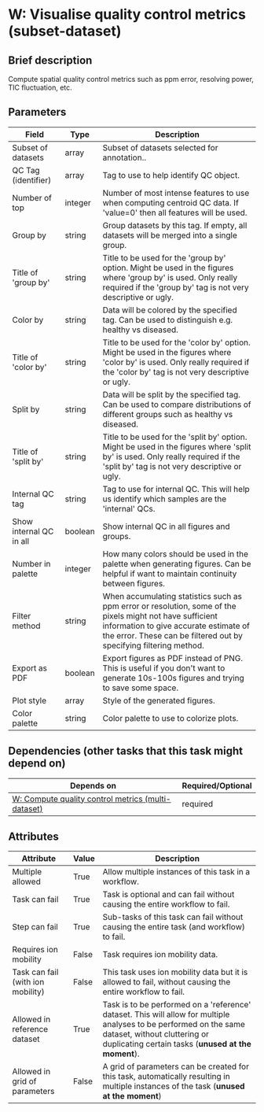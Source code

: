 # W: Visualise quality control metrics (subset-dataset)

## Brief description
Compute spatial quality control metrics such as ppm error, resolving power, TIC fluctuation, etc.

## Parameters
| Field                   | Type    | Description                                                                                                                                                                                                              |
|-------------------------|---------|--------------------------------------------------------------------------------------------------------------------------------------------------------------------------------------------------------------------------|
| Subset of datasets      | array   | Subset of datasets selected for annotation..                                                                                                                                                                             |
| QC Tag (identifier)     | array   | Tag to use to help identify QC object.                                                                                                                                                                                   |
| Number of top           | integer | Number of most intense features to use when computing centroid QC data. If 'value=0' then all features will be used.                                                                                                     |
| Group by                | string  | Group datasets by this tag. If empty, all datasets will be merged into a single group.                                                                                                                                   |
| Title of 'group by'     | string  | Title to be used for the 'group by' option. Might be used in the figures where 'group by' is used. Only really required if the 'group by' tag is not very descriptive or ugly.                                           |
| Color by                | string  | Data will be colored by the specified tag. Can be used to distinguish e.g. healthy vs diseased.                                                                                                                          |
| Title of 'color by'     | string  | Title to be used for the 'color by' option. Might be used in the figures where 'color by' is used. Only really required if the 'color by' tag is not very descriptive or ugly.                                           |
| Split by                | string  | Data will be split by the specified tag. Can be used to compare distributions of different groups such as healthy vs diseased.                                                                                           |
| Title of 'split by'     | string  | Title to be used for the 'split by' option. Might be used in the figures where 'split by' is used. Only really required if the 'split by' tag is not very descriptive or ugly.                                           |
| Internal QC tag         | string  | Tag to use for internal QC. This will help us identify which samples are the 'internal' QCs.                                                                                                                             |
| Show internal QC in all | boolean | Show internal QC in all figures and groups.                                                                                                                                                                              |
| Number in palette       | integer | How many colors should be used in the palette when generating figures. Can be helpful if want to maintain continuity between figures.                                                                                    |
| Filter method           | string  | When accumulating statistics such as ppm error or resolution, some of the pixels might not have sufficient information to give accurate estimate of the error. These can be filtered out by specifying filtering method. |
| Export as PDF           | boolean | Export figures as PDF instead of PNG. This is useful if you don't want to generate 10s-100s figures and trying to save some space.                                                                                       |
| Plot style              | array   | Style of the generated figures.                                                                                                                                                                                          |
| Color palette           | string  | Color palette to use to colorize plots.                                                                                                                                                                                  |



## Dependencies (other tasks that this task might depend on)
| Depends on                                                             | Required/Optional   |
|------------------------------------------------------------------------|---------------------|
| [W: Compute quality control metrics (multi-dataset)](wf_qc_compute.md) | required            |



## Attributes
| Attribute                         | Value   | Description                                                                                                                                                                                              |
|-----------------------------------|---------|----------------------------------------------------------------------------------------------------------------------------------------------------------------------------------------------------------|
| Multiple allowed                  | True    | Allow multiple instances of this task in a workflow.                                                                                                                                                     |
| Task can fail                     | True    | Task is optional and can fail without causing the entire workflow to fail.                                                                                                                               |
| Step can fail                     | True    | Sub-tasks of this task can fail without causing the entire task (and workflow) to fail.                                                                                                                  |
| Requires ion mobility             | False   | Task requires ion mobility data.                                                                                                                                                                         |
| Task can fail (with ion mobility) | False   | This task uses ion mobility data but it is allowed to fail, without causing the entire workflow to fail.                                                                                                 |
| Allowed in reference dataset      | True    | Task is to be performed on a 'reference' dataset. This will allow for multiple analyses to be performed on the same dataset, without cluttering or duplicating certain tasks (**unused at the moment**). |
| Allowed in grid of parameters     | False   | A grid of parameters can be created for this task, automatically resulting in multiple instances of the task (**unused at the moment**)                                                                  |